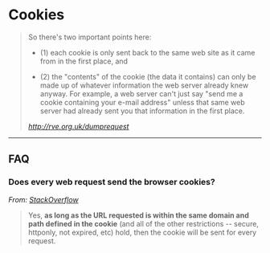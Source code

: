 # Cookies



> So there's two important points here:
>
> * (1) each cookie is only sent back to the same web site as it came from in the first place, and
>
> * (2) the "contents" of the cookie (the data it contains) can only be made up of whatever information the web server already knew anyway.  For example, a web server can't just say "send me a cookie containing your e-mail address" unless that same web server had already sent you that information in the first place.
>
> *<http://rve.org.uk/dumprequest>*

---

## FAQ

### Does every web request send the browser cookies?

*From: [StackOverflow](http://stackoverflow.com/questions/1336126/does-every-web-request-send-the-browser-cookies)*

> Yes, **as long as the URL requested is within the same domain and path defined in the cookie** (and all of the other restrictions -- secure, httponly, not expired, etc) hold, then the cookie will be sent for every request.
